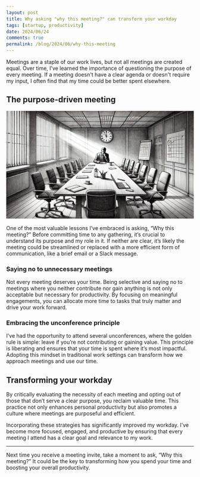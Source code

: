 ```yaml
---
layout: post
title: Why asking "why this meeting?" can transform your workday
tags: [startup, productivity]
date: 2024/06/24
comments: true
permalink: /blog/2024/06/why-this-meeting
---
```


Meetings are a staple of our work lives, but not all meetings are created equal. Over time, I’ve learned the importance of questioning the purpose of every meeting. If a meeting doesn't have a clear agenda or doesn't require my input, I often find that my time could be better spent elsewhere.

## The purpose-driven meeting

![meeting](/images/meeting-clarity.webp)

One of the most valuable lessons I’ve embraced is asking, “Why this meeting?” Before committing time to any gathering, it’s crucial to understand its purpose and my role in it. If neither are clear, it’s likely the meeting could be streamlined or replaced with a more efficient form of communication, like a brief email or a Slack message.

### Saying no to unnecessary meetings

Not every meeting deserves your time. Being selective and saying no to meetings where you neither contribute nor gain anything is not only acceptable but necessary for productivity. By focusing on meaningful engagements, you can allocate more time to tasks that truly matter and drive your work forward.

### Embracing the unconference principle

I’ve had the opportunity to attend several unconferences, where the golden rule is simple: leave if you’re not contributing or gaining value. This principle is liberating and ensures that your time is spent where it’s most impactful. Adopting this mindset in traditional work settings can transform how we approach meetings and use our time.

## Transforming your workday

By critically evaluating the necessity of each meeting and opting out of those that don’t serve a clear purpose, you reclaim valuable time. This practice not only enhances personal productivity but also promotes a culture where meetings are purposeful and efficient.

Incorporating these strategies has significantly improved my workday. I’ve become more focused, engaged, and productive by ensuring that every meeting I attend has a clear goal and relevance to my work. 

---

Next time you receive a meeting invite, take a moment to ask, “Why this meeting?” It could be the key to transforming how you spend your time and boosting your overall productivity.
